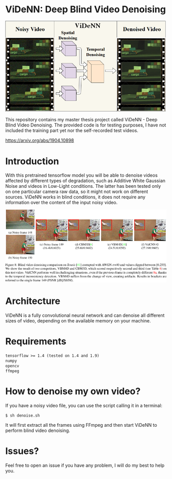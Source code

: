 # ViDeNN: Deep Blind Video Denoising

![](./img/ViDeNN.png)

This repository contains my master thesis project called ViDeNN - Deep Blind Video Denoising. 
The provided code is for testing purposes, I have not included the training part yet nor the self-recorded test videos.

https://arxiv.org/abs/1904.10898

# Introduction

With this pretrained tensorflow model you will be able to denoise videos affected by different types of degradation, such as Additive White Gaussian Noise and videos in Low-Light conditions. The latter has been tested only on one particular camera raw data, so it might not work on different sources. ViDeNN works in blind conditions, it does not require any information over the content of the input noisy video.

![](./img/tennis_gauss.png)


# Architecture

ViDeNN is a fully convolutional neural network and can denoise all different sizes of video, depending on the available memory on your machine.

# Requirements
```
tensorflow >= 1.4 (tested on 1.4 and 1.9)
numpy
opencv
ffmpeg
```

# How to denoise my own video?

If you have a noisy video file, you can use the script calling it in a terminal:
```
$ sh denoise.sh
```
It will first extract all the frames using FFmpeg and then start ViDeNN to perform blind video denoising.

# Issues?

Feel free to open an issue if you have any problem, I will do my best to help you.
